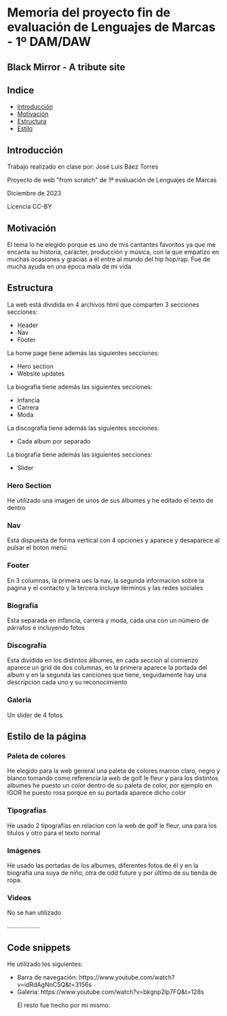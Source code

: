 <h1>Memoria del proyecto fin de evaluación de Lenguajes de Marcas - 1º DAM/DAW</h1>
<h2>Black Mirror - A tribute site</h2>
<h2>Indice</h2>
<ul>
  <li><a href="#introduccion">Introducción</a></li>
  <li><a href="#motivacion">Motivación</a></li>
  <li><a href="#estructura">Estructura</a></li>
  <li><a href="#estilo">Estilo</a></li>
</ul>

<h2 id="introduccion">Introducción</h2>
<p>Trabajo realizado en clase por: José Luis Báez Torres</p>
<p>Proyecto de web "from scratch" de 1ª evaluación de Lenguajes de Marcas</p>
<p>Diciembre de 2023 </p>
<p>Licencia CC-BY</p>

<h2 id="motivacion">Motivación</h2>
<p>El tema lo he elegido porque es uno de mis cantantes favoritos ya que me encanta su historia, carácter, producción y música, con la que empatizo en muchas ocasiones y gracias a él entre al mundo del hip hop/rap. Fue de mucha ayuda en una época mala de mi vida</p>

<h2 id="estructura">Estructura</h2>
<p>La web está dividida en 4 archivos html que comparten 3 secciones secciones:</p>
<ul>
  <li>Header</li>  
  <li>Nav</li>
  <li>Footer</li>
</ul>
<p>La home page tiene además las siguientes secciones:</p>
<ul>
<li>Hero section</li>
<li>Website updates</li>
</ul>
<p>La biografia tiene además las siguientes secciones:</p>
<ul>
<li>Infancia</li>
<li>Carrera</li>
<li>Moda</li>
</ul>
<p>La discografía tiene además las siguientes secciones:</p>
<ul>
<li>Cada album por separado</li>
</ul>
<p>La biografia tiene además las siguientes secciones:</p>
<ul>
<li>Slider</li>
</ul>
<h3>Hero Section</h3>
<p>He utilizado una imagen de unos de sus álbumes y he editado el texto de dentro</p>

<h3>Nav</h3>
<p>Está dispuesta de forma vertical con 4 opciones y aparece y desaparece al pulsar el boton menú</p>

<h3>Footer</h3>
<p>En 3 columnas, la primera ues la nav, la segunda informacion sobre la pagina y el contacto y la tercera incluye términos y las redes sociales</p>

<h3>Biografia</h3>
<p>Esta separada en infancia, carrera y moda, cada una con un número de párrafos e incluyendo fotos</p>

<h3>Discografía</h3>
<p>Esta dividida en los distintos álbumes, en cada seccion al comienzo aparece un grid de dos columnas, en la primera aparece la portada del album y en la segunda las canciones que tiene, seguidamente hay una descripcion cada uno y su reconocimiento </p>

<h3>Galeria</h3>
<p>Un slider de 4 fotos</p>

<h2 id="estilo">Estilo de la página</h2>
<h3>Paleta de colores</h3>
<p>He elegido para la web general una paleta de colores marron claro, negro y blanco tomando como referencia la web de golf le fleur y para los distintos albumes he puesto un color dentro de su paleta de color, por ejemplo en IGOR he puesto rosa porque en su portada aparece dicho color</p>
<h3>Tipografías</h3>
<p>He usado 2 tipografías en relacion con la web de golf le fleur, una para los titulos y otro para el texto normal</p>
<h3>Imágenes</h3>
<p>He usado las portadas de los albumes, diferentes fotos de él y en la biografía una suya de niño, otra de odd future y por último de su tienda de ropa.</p>
<h3>Videos</h3>
<p>No se han utilizado</p>
...................
<h2 id="snippets">Code snippets</h2>
<p>He utilizado los siguientes:</p>
<ul>
  <li>Barra de navegación: https://www.youtube.com/watch?v=idRdAgNnC5Q&t=3156s </li>
  <li>Galeria: https://www.youtube.com/watch?v=bkgnp2lp7FQ&t=128s</li>
<p>El resto fue hecho por mi mismo.</p>
</ul>
